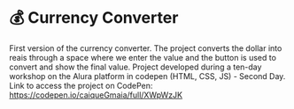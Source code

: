 # 💰 Currency Converter
First version of the currency converter. 
The project converts the dollar into reais through a space where we enter the value and the button is used to convert and show the final value.
Project developed during a ten-day workshop on the Alura platform in codepen (HTML, CSS, JS) - Second Day.
Link to access the project on CodePen: https://codepen.io/caiqueGmaia/full/XWpWzJK

